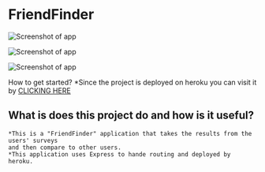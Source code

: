 # FriendFinder
![Screenshot of app](https://github.com/Finishoff/Bamazon/blob/master/x)

![Screenshot of app](https://github.com/Finishoff/Bamazon/blob/master/x)

![Screenshot of app](https://github.com/Finishoff/Bamazon/blob/master/x)

How to get started?
    *Since the project is deployed on heroku you can visit it by 
    [CLICKING HERE](https://tranquil-reaches-74465.herokuapp.com/)

## What is does this project do and how is it useful?
    *This is a "FriendFinder" application that takes the results from the users' surveys
    and then compare to other users.
    *This application uses Express to hande routing and deployed by heroku.


 
     

